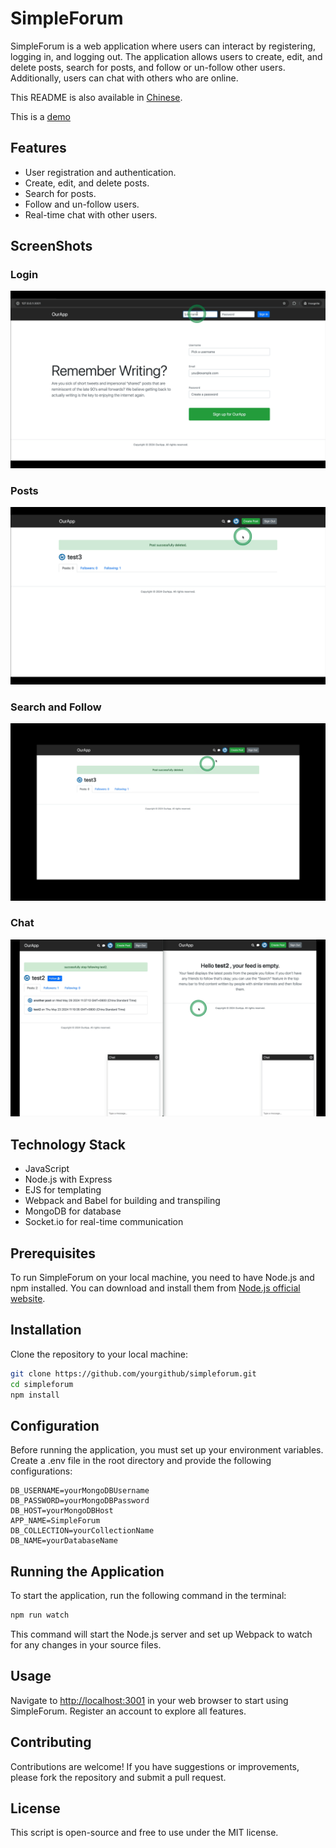 
# SimpleForum

SimpleForum is a web application where users can interact by registering, logging in, and logging out. The application allows users to create, edit, and delete posts, search for posts, and follow or un-follow other users. Additionally, users can chat with others who are online.

This README is also available in [Chinese](README_CN.md).

This is a [demo](https://simpleforum-2.onrender.com/)

## Features

- User registration and authentication.
- Create, edit, and delete posts.
- Search for posts.
- Follow and un-follow users.
- Real-time chat with other users.

## ScreenShots

### Login

![login](https://github.com/penn201500/simpleForum/blob/main/screenshots/simpleForum-login.gif)

### Posts

![posts](https://github.com/penn201500/simpleForum/blob/main/screenshots/simpleForum-posts.gif)

### Search and Follow

![search and follow](https://github.com/penn201500/simpleForum/blob/main/screenshots/simpleForum-searchAndFollow.gif)

### Chat

![chat](https://github.com/penn201500/simpleForum/blob/main/screenshots/simpleForum-chat.gif)

## Technology Stack

- JavaScript
- Node.js with Express
- EJS for templating
- Webpack and Babel for building and transpiling
- MongoDB for database
- Socket.io for real-time communication

## Prerequisites

To run SimpleForum on your local machine, you need to have Node.js and npm installed. You can download and install them from [Node.js official website](https://nodejs.org/).

## Installation

Clone the repository to your local machine:

```bash
git clone https://github.com/yourgithub/simpleforum.git
cd simpleforum
npm install
```

## Configuration

Before running the application, you must set up your environment variables. Create a .env file in the root directory and provide the following configurations:

```text
DB_USERNAME=yourMongoDBUsername
DB_PASSWORD=yourMongoDBPassword
DB_HOST=yourMongoDBHost
APP_NAME=SimpleForum
DB_COLLECTION=yourCollectionName
DB_NAME=yourDatabaseName
```

## Running the Application

To start the application, run the following command in the terminal:

```bash
npm run watch
```

This command will start the Node.js server and set up Webpack to watch for any changes in your source files.

## Usage

Navigate to [http://localhost:3001](http://localhost:3001) in your web browser to start using SimpleForum. Register an account to explore all features.

## Contributing

Contributions are welcome! If you have suggestions or improvements, please fork the repository and submit a pull request.

## License

This script is open-source and free to use under the MIT license.
